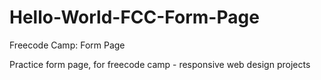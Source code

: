 # Hello-World-FCC-Form-Page
Freecode Camp: Form Page

Practice form page, for freecode camp - responsive web design projects
